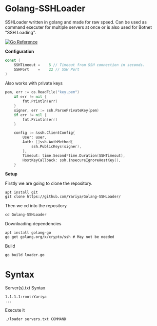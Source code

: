 # Golang-SSHLoader
SSHLoader written in golang and made for raw speed. Can be used as command executer for multiple servers at once or is also used for Botnet "SSH Loading".


[![Go Reference](https://pkg.go.dev/badge/golang.org/x/image.svg)](golang.org/x/crypto/ssh)


**Configuration**



```go
const (
	SSHTimeout = 	5 // Timeout from SSH connection in seconds.
	SSHPort    = 	22 // SSH Port
)
```

Also works with private keys

```go
pem, err := os.ReadFile("key.pem")
	if err != nil {
		fmt.Println(err)
	}
	signer, err := ssh.ParsePrivateKey(pem)
	if err != nil {
		fmt.Println(err)
	}

	config := &ssh.ClientConfig{
		User: user,
		Auth: []ssh.AuthMethod{
			ssh.PublicKeys(signer),
		},
		Timeout: time.Second*time.Duration(SSHTimeout),
		HostKeyCallback: ssh.InsecureIgnoreHostKey(),
	}
```

**Setup**

Firstly we are going to clone the repository.
```
apt install git
git clone https://github.com/Yariya/Golang-SSHLoader/
```

Then we cd into the repository
```
cd Golang-SSHLoader
```

Downloading dependencies
```linux
apt install golang-go
go get golang.org/x/crypto/ssh # May not be needed
```

Build
```
go build loader.go
```

# Syntax


Server(s).txt Syntax

```
1.1.1.1:root:Yariya
...
```

Execute it
```
./loader servers.txt COMMAND
```
